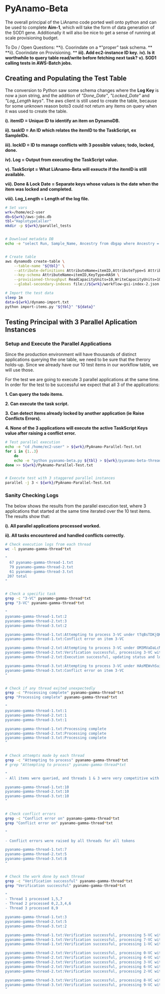# PyAnamo-Beta
The overall principal of the LiAnamo code ported well onto python and can be used to complete **Aim-1**, which will take the form of data generation of the SOD1 gene. Additionally it will also be nice to get a sense of running at scale provisioning budget.

To Do / Open Questions:
**i). Coorindate on a *"proper" task schema. **
**ii). Coorindate on Provisioning. **
**iii). Add ec2-instance ID key.**
**iv). Is it worthwhile to query table read/write before fetching next task?**
**v). SOD1 calling tests in AWS-Batch jobs.**


## Creating and Populating the Test Table
The conversion to Python saw some schema changes where the **Log Key** is now a json string, and the addition of *"Done_Date"*, *"Locked_Date"* and *"Log_Length keys"*. The aws client is still used to create the table, because for some unknown reason boto3 could not return any items on query when it was used to create the table.

**i). itemID = Unique ID to identify an item on DynamoDB.**

**ii). taskID = An ID which relates the itemID to the TaskScript, ex SampleIDs.**

**iii). lockID = ID to manage conflicts with 3 possible values; todo, locked, done.**

**iv). Log = Output from executing the TaskScript value.**

**v). TaskScript = What LiAnamo-Beta will exeucte if the itemID is still available.**

**vii). Done & Lock Date = Separate keys whose values is the date when the item was locked and completed.**

**viii). Log_Length = Length of the log file.**


```bash
# Set vars
wrk=/home/ec2-user
db=${wrk}/aws-jobs.db
tbl="HaplotypeCaller"
mkdir -p ${wrk}/parallel_tests


# Download metadata DB
echo -e "select Run, Sample_Name, Ancestry from dbgap where Ancestry = 'EU' order by random() limit 10;" | sqlite3 ${db} > ${wrk}/dynamo-import.txt


# Create table
aws dynamodb create-table \
    --table-name "${tbl}" \
    --attribute-definitions AttributeName=itemID,AttributeType=S AttributeName=taskID,AttributeType=S AttributeName=Log_Length,AttributeType=S AttributeName=TaskScript,AttributeType=S AttributeName=ID_Index,AttributeType=S AttributeName=lockID,AttributeType=S AttributeName=Log,AttributeType=S AttributeName=Lock_Date,AttributeType=S AttributeName=Done_Date,AttributeType=S \
    --key-schema AttributeName=itemID,KeyType=HASH \
    --provisioned-throughput ReadCapacityUnits=10,WriteCapacityUnits=10 \
    --global-secondary-indexes file://${wrk}/workflow-gsi-index-2.json

# Import the test data
sleep 1m
data=${wrk}/dynamo-import.txt
python import-items.py "${tbl}" "${data}"

```


## Testing Principal with 3 Parallel Aplication Instances

### Setup and Execute the Parallel Applications
Since the production environment will have thousands of distinct applications querying the one table, we need to be sure that the therory holds-up. Since we already have our 10 test items in our workflow table, we will use those.

For the test we are going to execute 3 parallel applications at the same time. In order for the test to be successful we expect that all 3 of the applications:


**1. Can query the todo items.**

**2. Can execute the task script.**

**3. Can detect items already locked by another application (ie Raise Conflicts Errors).**

**4. None of the 3 applications will execute the active TaskScript Keys value after raising a conflict error.**


```bash
# Test parallel execution
echo -e "cd /home/ec2-user" > ${wrk}/PyAnamo-Parallel-Test.txt
for i in {1..3}
	do
	echo -e "python pyanamo-beta.py ${tbl} > ${wrk}/pyanamo-beta-thread-${i}.txt"
done >> ${wrk}/PyAnamo-Parallel-Test.txt


# Execute test with 3 staggered parallel instances
parallel -j 3 < ${wrk}/PyAnamo-Parallel-Test.txt
```


### Sanity Checking Logs
The below shows the results from the parallel execution test, where 3 applications that started at the same time iterated over the 10 test items. The results show that:

**i). All parallel applications processed worked.**

**ii). All tasks encountered and handled conflicts correctly.**

```bash
# Check execution logs from each thread
wc -l pyanamo-gamma-thread*txt

"
  67 pyanamo-gamma-thread-1.txt
  79 pyanamo-gamma-thread-2.txt
  61 pyanamo-gamma-thread-3.txt
 207 total
"


# Check a specific task
grep -c "3-VC" pyanamo-gamma-thread*txt
grep "3-VC" pyanamo-gamma-thread*txt

"
pyanamo-gamma-thread-1.txt:2
pyanamo-gamma-thread-2.txt:3
pyanamo-gamma-thread-3.txt:2

pyanamo-gamma-thread-1.txt:Attempting to process 3-VC under tTqBsTDKjQHXSdz2LBwGdGjNiXVDrw
pyanamo-gamma-thread-1.txt:Conflict error on item 3-VC

pyanamo-gamma-thread-2.txt:Attempting to process 3-VC under OM3MVaDaLcNlebJPd8rsBGqJWRr2y9
pyanamo-gamma-thread-2.txt:Verification successful, processing 3-VC with seq 7
pyanamo-gamma-thread-2.txt:Execution successful, updating status and logs for 3-VC

pyanamo-gamma-thread-3.txt:Attempting to process 3-VC under HAsMEWvhSuijDg6gDLIX3mF7OcQ9zh
pyanamo-gamma-thread-3.txt:Conflict error on item 3-VC
"


# Check if any thread exited unexpectedly
grep -c "Processing complete" pyanamo-gamma-thread*txt
grep "Processing complete" pyanamo-gamma-thread*txt

"
pyanamo-gamma-thread-1.txt:1
pyanamo-gamma-thread-2.txt:1
pyanamo-gamma-thread-3.txt:1

pyanamo-gamma-thread-1.txt:Processing complete
pyanamo-gamma-thread-2.txt:Processing complete
pyanamo-gamma-thread-3.txt:Processing complete
"


# Check attempts made by each thread
grep -c "Attempting to process" pyanamo-gamma-thread*txt
# grep "Attempting to process" pyanamo-gamma-thread*txt

"
- All items were queried, and threads 1 & 3 were very competitive with each other

pyanamo-gamma-thread-1.txt:10
pyanamo-gamma-thread-2.txt:10
pyanamo-gamma-thread-3.txt:10
"


# Check conflict errors
grep -c "Conflict error on" pyanamo-gamma-thread*txt
grep "Conflict error on" pyanamo-gamma-thread*txt

"

- Conflict errors were raised by all threads for all tokens

pyanamo-gamma-thread-1.txt:7
pyanamo-gamma-thread-2.txt:5
pyanamo-gamma-thread-3.txt:8
"


# Check the work done by each thread
grep -c "Verification successful" pyanamo-gamma-thread*txt
grep "Verification successful" pyanamo-gamma-thread*txt

"
- Thread 1 processed 1,5,7 
- Thread 2 processed 0,2,3,4,6
- Thread 3 processed 8,9

pyanamo-gamma-thread-1.txt:3
pyanamo-gamma-thread-2.txt:5
pyanamo-gamma-thread-3.txt:2

pyanamo-gamma-thread-1.txt:Verification successful, processing 5-VC with seq 10
pyanamo-gamma-thread-1.txt:Verification successful, processing 7-VC with seq 12
pyanamo-gamma-thread-1.txt:Verification successful, processing 1-VC with seq 22

pyanamo-gamma-thread-2.txt:Verification successful, processing 0-VC with seq 14
pyanamo-gamma-thread-2.txt:Verification successful, processing 4-VC with seq 12
pyanamo-gamma-thread-2.txt:Verification successful, processing 3-VC with seq 7
pyanamo-gamma-thread-2.txt:Verification successful, processing 6-VC with seq 25
pyanamo-gamma-thread-2.txt:Verification successful, processing 2-VC with seq 5

pyanamo-gamma-thread-3.txt:Verification successful, processing 8-VC with seq 10
pyanamo-gamma-thread-3.txt:Verification successful, processing 9-VC with seq 24
"
```

